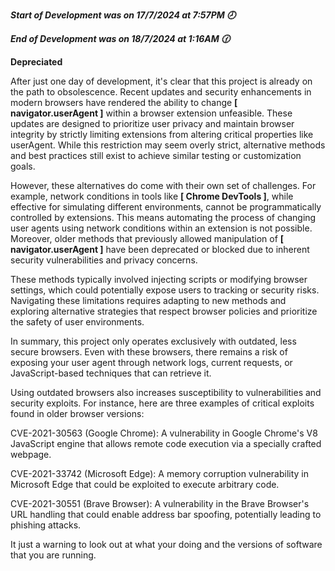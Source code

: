 ***Start of Development was on 17/7/2024 at 7:57PM 🕗***

***End of Development was on 18/7/2024 at 1:16AM 🕜***

**Depreciated**

After just one day of development, it's clear that this project is already on the path to obsolescence.
Recent updates and security enhancements in modern browsers have rendered the ability to change **[ navigator.userAgent ]** within a browser extension unfeasible. 
These updates are designed to prioritize user privacy and maintain browser integrity by strictly limiting extensions from altering critical properties like userAgent. While this restriction may seem overly strict, alternative methods and best practices still exist to achieve similar testing or customization goals.

However, these alternatives do come with their own set of challenges. For example, network conditions in tools like **[ Chrome DevTools ]**, while effective for simulating different environments, cannot be programmatically controlled by extensions.
This means automating the process of changing user agents using network conditions within an extension is not possible. Moreover, older methods that previously allowed manipulation of **[ navigator.userAgent ]** have been deprecated or blocked due to inherent security vulnerabilities and privacy concerns. 

These methods typically involved injecting scripts or modifying browser settings, which could potentially expose users to tracking or security risks.
Navigating these limitations requires adapting to new methods and exploring alternative strategies that respect browser policies and prioritize the safety of user environments.

In summary, this project only operates exclusively with outdated, less secure browsers. Even with these browsers, there remains a risk of exposing your user agent through network logs, current requests, or JavaScript-based techniques that can retrieve it.

Using outdated browsers also increases susceptibility to vulnerabilities and security exploits. For instance, here are three examples of critical exploits found in older browser versions:

CVE-2021-30563 (Google Chrome): A vulnerability in Google Chrome's V8 JavaScript engine that allows remote code execution via a specially crafted webpage.

CVE-2021-33742 (Microsoft Edge): A memory corruption vulnerability in Microsoft Edge that could be exploited to execute arbitrary code.

CVE-2021-30551 (Brave Browser): A vulnerability in the Brave Browser's URL handling that could enable address bar spoofing, potentially leading to phishing attacks.


It just a warning to look out at what your doing and the versions of software that you are running.
